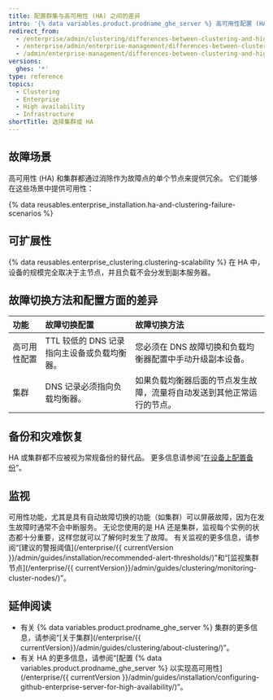 ```yaml
---
title: 配置群集与高可用性 (HA) 之间的差异
intro: '{% data variables.product.prodname_ghe_server %} 高可用性配置 (HA) 是一种可提供冗余功能的主设备/辅助设备故障切换配置，而集群则通过在多个节点之间分配读写负载来提供冗余和可扩展性。'
redirect_from:
  - /enterprise/admin/clustering/differences-between-clustering-and-high-availability-ha
  - /enterprise/admin/enterprise-management/differences-between-clustering-and-high-availability-ha
  - /admin/enterprise-management/differences-between-clustering-and-high-availability-ha
versions:
  ghes: '*'
type: reference
topics:
  - Clustering
  - Enterprise
  - High availability
  - Infrastructure
shortTitle: 选择集群或 HA
---
```


## 故障场景

高可用性 (HA) 和集群都通过消除作为故障点的单个节点来提供冗余。 它们能够在这些场景中提供可用性：

{% data reusables.enterprise_installation.ha-and-clustering-failure-scenarios %}

## 可扩展性

{% data reusables.enterprise_clustering.clustering-scalability %} 在 HA 中，设备的规模完全取决于主节点，并且负载不会分发到副本服务器。

## 故障切换方法和配置方面的差异

| 功能     | 故障切换配置                     | 故障切换方法                              |
|:------ |:-------------------------- |:----------------------------------- |
| 高可用性配置 | TTL 较低的 DNS 记录指向主设备或负载均衡器。 | 您必须在 DNS 故障切换和负载均衡器配置中手动升级副本设备。     |
| 集群     | DNS 记录必须指向负载均衡器。           | 如果负载均衡器后面的节点发生故障，流量将自动发送到其他正常运行的节点。 |

## 备份和灾难恢复

HA 或集群都不应被视为常规备份的替代品。 更多信息请参阅“[在设备上配置备份](/enterprise/admin/guides/installation/configuring-backups-on-your-appliance)”。

## 监视

可用性功能，尤其是具有自动故障切换的功能（如集群）可以屏蔽故障，因为在发生故障时通常不会中断服务。 无论您使用的是 HA 还是集群，监视每个实例的状态都十分重要，这样您就可以了解何时发生了故障。 有关监视的更多信息，请参阅“[建议的警报阈值](/enterprise/{{ currentVersion }}/admin/guides/installation/recommended-alert-thresholds/)”和“[监视集群节点](/enterprise/{{ currentVersion}}/admin/guides/clustering/monitoring-cluster-nodes/)”。

## 延伸阅读
- 有关 {% data variables.product.prodname_ghe_server %} 集群的更多信息，请参阅“[关于集群](/enterprise/{{ currentVersion}}/admin/guides/clustering/about-clustering/)”。
- 有关 HA 的更多信息，请参阅“[配置 {% data variables.product.prodname_ghe_server %} 以实现高可用性](/enterprise/{{ currentVersion }}/admin/guides/installation/configuring-github-enterprise-server-for-high-availability/)”。
